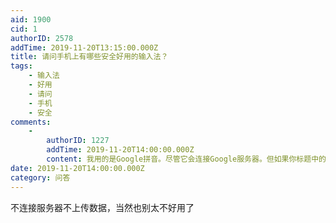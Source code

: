 ```yaml
---
aid: 1900
cid: 1
authorID: 2578
addTime: 2019-11-20T13:15:00.000Z
title: 请问手机上有哪些安全好用的输入法？
tags:
    - 输入法
    - 好用
    - 请问
    - 手机
    - 安全
comments:
    -
        authorID: 1227
        addTime: 2019-11-20T14:00:00.000Z
        content: 我用的是Google拼音。尽管它会连接Google服务器。但如果你标题中的“安全”是针对当局说的话，Google拼音是安全的。
date: 2019-11-20T14:00:00.000Z
category: 问答
---
```


不连接服务器不上传数据，当然也别太不好用了
